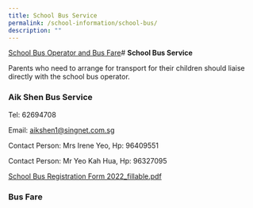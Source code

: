 ```yaml
---
title: School Bus Service
permalink: /school-information/school-bus/
description: ""
---
```

[School Bus Operator and Bus Fare](/files/school%20bus%20operator%20awarded%20and%20bus%20fare.pdf)# **School Bus Service**

Parents who need to arrange for transport for their children should liaise directly with the school bus operator.

### Aik Shen Bus Service

Tel: 62694708

Email: [aikshen1@singnet.com.sg](mailto:aikshen1@singnet.com.sg)

Contact Person: Mrs Irene Yeo, Hp: 96409551

Contact Person: Mr Yeo Kah Hua, Hp: 96327095

[School Bus Registration Form 2022_fillable.pdf](/files/School%20Bus%20Registration%20Form%202022_fillable.pdf)

### Bus Fare